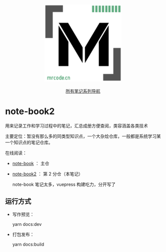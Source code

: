 <p align="center">
    <img width="250" src="./docs/.vuepress/public/MLOGO200x200.png" alt="logo">
    <br/>
    <br/>
    <a href="https://github.com/zq99299/repository-summary" target="_blank">所有笔记系列导航</a>
</p>


# note-book2

用来记录工作和学习过程中的笔记，汇总成册方便查阅，类容涵盖各类技术

主要定位：暂没有那么多的同类型知识点，一个大杂烩仓库，一般都是系统学习某一个知识点的笔记仓库。

在线阅读：

- [note-book](https://zq99299.github.io/note-book/) ： 主仓
- [note-book2](https://zq99299.github.io/note-book2/) ： 第 2 分仓（本笔记）
  
  note-book 笔记太多，vuepress 构建吃力，分开写了

## 运行方式

- 写作预览：

  yarn docs:dev
- 打包发布：

  yarn docs:build
